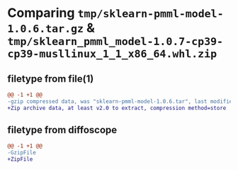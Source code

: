 # Comparing `tmp/sklearn-pmml-model-1.0.6.tar.gz` & `tmp/sklearn_pmml_model-1.0.7-cp39-cp39-musllinux_1_1_x86_64.whl.zip`

## filetype from file(1)

```diff
@@ -1 +1 @@
-gzip compressed data, was "sklearn-pmml-model-1.0.6.tar", last modified: Wed Nov 22 17:01:05 2023, max compression
+Zip archive data, at least v2.0 to extract, compression method=store
```

## filetype from diffoscope

```diff
@@ -1 +1 @@
-GzipFile
+ZipFile
```

